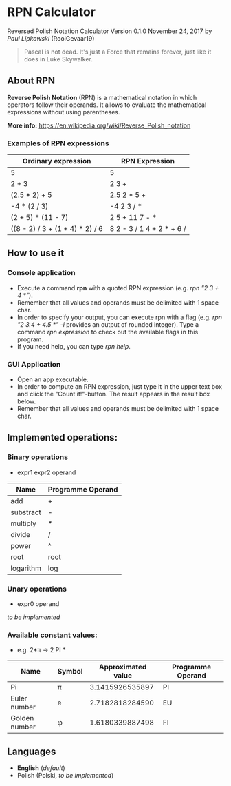 # RPN Calculator
Reversed Polish Notation Calculator
Version 0.1.0
November 24, 2017
by *Paul Lipkowski* (RooiGevaar19)

> Pascal is not dead. It's just a Force that remains forever, just like it does in Luke Skywalker. 

## About RPN
**Reverse Polish Notation** (RPN) is a mathematical notation in which operators follow their operands. It allows to evaluate the mathematical expressions without using parentheses.

**More info:** https://en.wikipedia.org/wiki/Reverse_Polish_notation

### Examples of RPN expressions

Ordinary expression | RPN Expression
------------------- | --------------
5 | 5
2 + 3 | 2 3 +
(2.5 * 2) + 5 | 2.5 2 * 5 +
-4 * (2 / 3) | -4 2 3 / *
(2 + 5) * (11 - 7) | 2 5 + 11 7 - *
((8 - 2) / 3 + (1 + 4) * 2) / 6 | 8 2 - 3 / 1 4 + 2 * + 6 /

## How to use it

### Console application
- Execute a command **rpn** with a quoted RPN expression (e.g. _rpn "2 3 + 4 *"_).
- Remember that all values and operands must be delimited with 1 space char.
- In order to specify your output, you can execute rpn with a flag (e.g. _rpn "2 3.4 + 4.5 *" -i_ provides an output of rounded integer). Type a command _rpn expression_ to check out the available flags in this program. 
- If you need help, you can type _rpn help_.

### GUI Application
- Open an app executable.
- In order to compute an RPN expression, just type it in the upper text box and click the "Count it!"-button. The result appears in the result box below. 
- Remember that all values and operands must be delimited with 1 space char.

## Implemented operations:

### Binary operations
- expr1 expr2 operand

Name | Programme Operand
---- | -----------------
add | +
substract | -
multiply | *
divide | /
power | ^
root | root
logarithm | log

### Unary operations
- expr0 operand

*to be implemented*

### Available constant values:
- e.g. 2*π -> 2 PI *

Name | Symbol | Approximated value | Programme Operand
---- | ------ | ------------------ | -----------------
Pi | π | 3.1415926535897 | PI
Euler number | e | 2.7182818284590 | EU
Golden number | φ | 1.6180339887498 | FI

## Languages
- **English** (*default*)
- Polish (Polski, *to be implemented*) 

